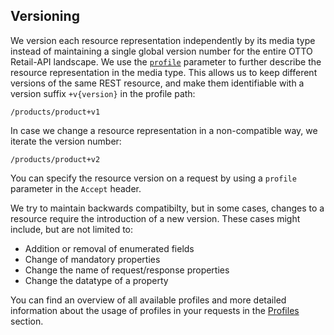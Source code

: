 ## Versioning

We version each resource representation independently by its media type instead of maintaining a single global version number for the entire OTTO Retail-API landscape.
We use the [`profile`](https://datatracker.ietf.org/doc/html/rfc6906) parameter to further describe the resource representation in the media type.
This allows us to keep different versions of the same REST resource, and make them identifiable with a version suffix `+v{version}` in the profile path:

`/products/product+v1`

In case we change a resource representation in a non-compatible way, we iterate the version number:

`/products/product+v2`

You can specify the resource version on a request by using a `profile` parameter in the `Accept` header.

We try to maintain backwards compatibilty, but in some cases, changes to a resource require the introduction of a new version.
These cases might include, but are not limited to:

- Addition or removal of enumerated fields
- Change of mandatory properties
- Change the name of request/response properties
- Change the datatype of a property

You can find an overview of all available profiles and more detailed information about the usage of profiles in your requests in the [Profiles](10_profiles.md) section.
